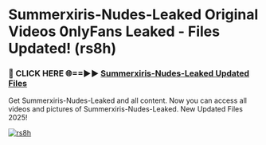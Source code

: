# Summerxiris-Nudes-Leaked Original Videos 0nlyFans Leaked - Files Updated! (rs8h)

<h3>🔴 CLICK HERE 🌐==►► <a href="https://tinyurl.com/yrmya6cz" rel="nofollow">Summerxiris-Nudes-Leaked Updated Files</a></h3>

Get Summerxiris-Nudes-Leaked and all content. Now you can access all videos and pictures of Summerxiris-Nudes-Leaked. New Updated Files 2025!

[![rs8h](https://i.imgur.com/FMdXYCs.gif)](https://tinyurl.com/yrmya6cz)
